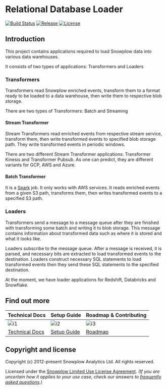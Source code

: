 # Relational Database Loader

[![Build Status][build-image]][build]
[![Release][release-image]][releases]
[![License][license-image]][license]

## Introduction

This project contains applications required to load Snowplow data into various data warehouses.

It consists of two types of applications: Transformers and Loaders

### Transformers

Transformers read Snowplow enriched events, transform them to a format ready to be loaded to a data warehouse, then write them to respective blob storage.

There are two types of Transformers: Batch and Streaming

#### Stream Transformer

Stream Transformers read enriched events from respective stream service, transform them, then write transformed events to specified blob storage path.
They write transformed events in periodic windows.

There are two different Stream Transformer applications: Transformer Kinesis and Transformer Pubsub. As one can predict, they are different variants for GCP, AWS and Azure.


#### Batch Transformer

It is a [Spark][spark] job. It only works with AWS services. It reads enriched events from a given S3 path, transforms them, then writes transformed events to a specified S3 path.


### Loaders

Transformers send a message to a message queue after they are finished with transforming some batch and writing it to blob storage.
This message contains information about transformed data such as where it is stored and what it looks like.

Loaders subscribe to the message queue. After a message is received, it is parsed, and necessary bits are extracted to load transformed events to the destination.
Loaders construct necessary SQL statements to load transformed events then they send these SQL statements to the specified destination.

At the moment, we have loader applications for Redshift, Databricks and Snowflake.

## Find out more

| Technical Docs             | Setup Guide          | Roadmap & Contributing |
|----------------------------|----------------------|------------------------|
| ![i1][techdocs-image]      | ![i2][setup-image]   | ![i3][roadmap-image]   |
| [Technical Docs][techdocs] | [Setup Guide][setup] | [Roadmap][roadmap]     |


## Copyright and license

Copyright (c) 2012-present Snowplow Analytics Ltd. All rights reserved.

Licensed under the [Snowplow Limited Use License Agreement][license]. _(If you are uncertain how it applies to your use case, check our answers to [frequently asked questions][faq].)_


[techdocs-image]: https://d3i6fms1cm1j0i.cloudfront.net/github/images/techdocs.png
[setup-image]: https://d3i6fms1cm1j0i.cloudfront.net/github/images/setup.png
[roadmap-image]: https://d3i6fms1cm1j0i.cloudfront.net/github/images/roadmap.png
[setup]: https://docs.snowplow.io/docs/getting-started-on-snowplow-open-source/
[techdocs]: https://docs.snowplow.io/docs/pipeline-components-and-applications/loaders-storage-targets/snowplow-rdb-loader/
[roadmap]: https://github.com/snowplow/snowplow/projects/7

[spark]: http://spark.apache.org/

[build-image]: https://github.com/snowplow/snowplow-rdb-loader/workflows/CI/badge.svg
[build]: https://github.com/snowplow/snowplow-rdb-loader/actions/workflows/ci.yml

[release-image]: https://img.shields.io/badge/release-5.8.0-blue.svg?style=flat
[releases]: https://github.com/snowplow/snowplow-rdb-loader/releases

[license]: https://docs.snowplow.io/limited-use-license-1.0
[license-image]: https://img.shields.io/badge/license-Snowplow--Limited-Use-blue.svg?style=flat

[faq]: https://docs.snowplow.io/docs/contributing/limited-use-license-faq/

